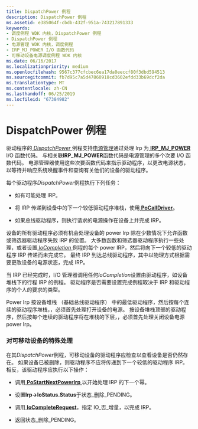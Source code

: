 ```yaml
---
title: DispatchPower 例程
description: DispatchPower 例程
ms.assetid: e385064f-cbdb-432f-951a-743217891333
keywords:
- 调度例程 WDK 内核，DispatchPower 例程
- DispatchPower 例程
- 电源管理 WDK 内核，调度例程
- IRP_MJ_POWER I/O 函数代码
- 可移动设备电源调度例程 WDK 内核
ms.date: 06/16/2017
ms.localizationpriority: medium
ms.openlocfilehash: 9567c377cfcbec6ea17da0eeccf80f3dbd594513
ms.sourcegitcommit: fb7d95c7a5d47860918cd3602efdd33b69dcf2da
ms.translationtype: MT
ms.contentlocale: zh-CN
ms.lasthandoff: 06/25/2019
ms.locfileid: "67384982"
---
```

# <a name="dispatchpower-routines"></a>DispatchPower 例程





驱动程序的[ *DispatchPower* ](https://docs.microsoft.com/windows-hardware/drivers/ddi/content/wdm/nc-wdm-driver_dispatch)例程支持[电源管理](implementing-power-management.md)通过处理 Irp 为[ **IRP\_MJ\_POWER** ](https://docs.microsoft.com/windows-hardware/drivers/kernel/irp-mj-power) I/O 函数代码。 与相关联**IRP\_MJ\_POWER**函数代码是电源管理的多个次要 I/O 函数代码。 电源管理器使用这些次要函数代码来指示驱动程序，以更改电源状态，以等待并响应系统唤醒事件和查询有关他们的设备的驱动程序。

每个驱动程序*DispatchPower*例程执行下列任务：

-   如有可能处理 IRP。

-   将 IRP 传递到设备中的下一个较低驱动程序堆栈，使用[ **PoCallDriver**](https://docs.microsoft.com/windows-hardware/drivers/ddi/content/ntifs/nf-ntifs-pocalldriver)。

-   如果总线驱动程序，则执行请求的电源操作在设备上并完成 IRP。

设备的所有驱动程序必须有机会处理设备的 power Irp 除在少数情况下允许函数或筛选器驱动程序失败 IRP 的位置。 大多数函数和筛选器驱动程序执行一些处理，或者设置[ *IoCompletion* ](https://docs.microsoft.com/windows-hardware/drivers/ddi/content/wdm/nc-wdm-io_completion_routine)例程的每个 power IRP，然后将向下一个较低的驱动程序 IRP 传递而未完成它。 最终 IRP 到达总线驱动程序，其中以物理方式根据需要更改设备的电源状态，完成 IRP。

当 IRP 已经完成时，I/O 管理器调用任何*IoCompletion*设置由驱动程序，如设备堆栈下的行程 IRP 的例程。 驱动程序是否需要设置完成例程取决于 IRP 和驱动程序的个人的要求的类型。

Power Irp 按设备堆栈 （基础总线驱动程序） 中的最低驱动程序，然后按每个连续的驱动程序堆栈，，必须首先处理打开设备的电源。 按设备堆栈顶部的驱动程序，然后按每个连续的驱动程序将在堆栈的下层，，必须首先处理关闭设备电源 power Irp。

### <a name="special-handling-for-removable-devices"></a>对可移动设备的特殊处理

在其*DispatchPower*例程，可移动设备的驱动程序应检查以查看设备是否仍然存在。 如果设备已被删除，则驱动程序不应将传递到下一个较低的驱动程序 IRP。 相反，该驱动程序应执行以下操作：

-   调用[ **PoStartNextPowerIrp** ](https://docs.microsoft.com/windows-hardware/drivers/ddi/content/ntifs/nf-ntifs-postartnextpowerirp)以开始处理 IRP 的下一个幂。

-   设置**Irp-&gt;IoStatus.Status**于状态\_删除\_PENDING。

-   调用[ **IoCompleteRequest**](https://docs.microsoft.com/windows-hardware/drivers/ddi/content/wdm/nf-wdm-iocompleterequest)，指定 IO\_否\_增量，以完成 IRP。

-   返回状态\_删除\_PENDING。

 

 




